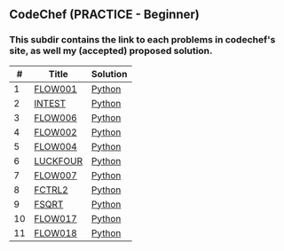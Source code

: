## CodeChef (PRACTICE - Beginner)

### This subdir contains the link to each problems in codechef's site, as well my (accepted) proposed solution.

| # | Title | Solution |
|---| ----- | -------- |
|1|[FLOW001](https://www.codechef.com/problems/FLOW001) |[Python](./FLOW001.py) |
|2|[INTEST](https://www.codechef.com/problems/INTEST) |[Python](./INTEST.py) |
|3|[FLOW006](https://www.codechef.com/problems/FLOW006) |[Python](./FLOW006.py) |
|4|[FLOW002](https://www.codechef.com/problems/FLOW002) |[Python](./FLOW002.py) |
|5|[FLOW004](https://www.codechef.com/problems/FLOW004) |[Python](./FLOW004.py) |
|6|[LUCKFOUR](https://www.codechef.com/problems/LUCKFOUR) |[Python](./LUCKFOUR.py) |
|7|[FLOW007](https://www.codechef.com/problems/FLOW007) |[Python](./FLOW007.py) |
|8|[FCTRL2](https://www.codechef.com/problems/FCTRL2) |[Python](./FCTRL2.py) |
|9|[FSQRT](https://www.codechef.com/problems/FSQRT) |[Python](./FSQRT.py) |
|10|[FLOW017](https://www.codechef.com/problems/FLOW017) |[Python](./FLOW017.py) |
|11|[FLOW018](https://www.codechef.com/problems/FLOW018) |[Python](./FLOW018.py) |
